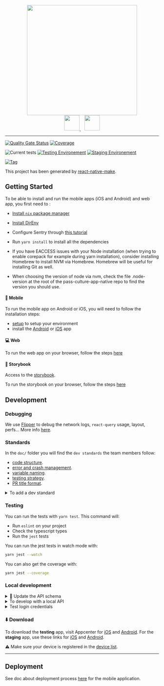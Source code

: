 <div align=center>
  <img src="https://pass.culture.fr/wp-content/uploads/2020/11/RVB_PASS_CULTURE_HD.png" style="width: 360px">
  <br />
  <a href="https://apps.apple.com/fr/app/pass-culture/id1557887412">
    <img src="https://upload.wikimedia.org/wikipedia/commons/4/40/Download_on_the_App_Store_Badge_FRCA_RGB_blk.svg" style="height: 50px">
  </a>

  <a href="https://play.google.com/store/apps/details?id=app.passculture.webapp&hl=fr">
    <img src="https://upload.wikimedia.org/wikipedia/commons/8/8e/Google_Play_Store_badge_FR.svg" style="height: 50px; padding-left: 12px">
  </a>
</div>

---

[![Quality Gate Status](https://sonarcloud.io/api/project_badges/measure?project=pass-culture_pass-culture-app-native&metric=alert_status)](https://sonarcloud.io/summary/overall?id=pass-culture_pass-culture-app-native) [![Coverage](https://sonarcloud.io/api/project_badges/measure?project=pass-culture_pass-culture-app-native&metric=coverage)](https://sonarcloud.io/summary/overall?id=pass-culture_pass-culture-app-native)

![Current tests](https://img.shields.io/github/checks-status/pass-culture/pass-culture-app-native/master?label=Master%20tests)
[![Testing Environement](https://img.shields.io/github/deployments/pass-culture/pass-culture-app-native/testing?label=Testing%20Environment)](https://github.com/pass-culture/pass-culture-app-native/deployments/activity_log?environment=testing)
[![Staging Environement](https://img.shields.io/github/deployments/pass-culture/pass-culture-app-native/staging?label=Staging%20Environment)](https://github.com/pass-culture/pass-culture-app-native/deployments/activity_log?environment=staging)

[![Tag](https://img.shields.io/github/v/tag/pass-culture/pass-culture-app-native)](https://github.com/pass-culture/pass-culture-app-native/tags)

This project has been generated by [react-native-make](https://github.com/bamlab/react-native-make).

## Getting Started

To be able to install and run the mobile apps (iOS and Android) and web app, you first need to :

- [Install `nix` package manager](https://github.com/DeterminateSystems/nix-installer#the-determinate-nix-installer)
- [Install DirEnv](https://direnv.net/)
- Configure Sentry through [this tutorial](https://github.com/pass-culture/pass-culture-app-native/blob/master/doc/installation/sentry.md#-configure-sentry-cli)
- Run `yarn install` to install all the dependencies

- If you have EACCESS issues with your Node installation (when trying to enable corepack for example during yarn installation), consider installing Homebrew to install NVM via Homebrew. Homebrew will be useful for installing Git as well.

- When choosing the version of node via nvm, check the file .node-version at the root of the pass-culture-app-native repo to find the version you should use.

#### 📱 Mobile

To run the mobile app on Android or iOS, you will need to follow the installation steps:

- [setup](./doc/installation/setup.md) to setup your environment
- install the [Android](./doc/installation/Android.md) or [iOS](./doc/installation/iOS.md) app

#### 💻 Web

To run the web app on your browser, follow the steps [here](./doc/installation/web.md)

#### 💄 Storybook

Access to the [storybook](https://master--61fd537ecf081f003a135235.chromatic.com/).

To run the storybook on your browser, follow the steps [here](./doc/development/tests/storybook.md)

## Development

### Debugging

We use [Flipper](https://fbflipper.com/) to debug the network logs, `react-query` usage, layout, perfs... More info [here](./doc/development/how-to/debugging.md).

### Standards

In the `doc/` folder you will find the `dev standards` the team members follow:

- [code structure](./doc/development/code-structure.md).
- [error and crash management](./doc/development/error-management.md).
- [variable naming](./doc/development/naming.md).
- [testing strategy](./doc/development/tests/unit-test/).
- [PR title format](./doc/pull-request.md).

<details>
  <summary>To add a dev standard</summary>
  
Standards can of course be improved and new ones can be added.

1.  Create a pull request with the standard modification/addition (use `TEMPLATE.md` for addition)
2.  Ask **all** team members to read your PR

> Why: so that the team is aligned on how to code, and the best way to do something is shared within all members

3.  Make sure you got the approval of every member of the team
4.  You can merge :)
</details>

### Testing

You can run the tests with `yarn test`. This command will:

- Run `eslint` on your project
- Check the typescript types
- Run the `jest` tests

You can run the jest tests in watch mode with:

```bash
yarn jest --watch
```

You can also get the coverage with:

```bash
yarn jest --coverage
```

### Local development

<details>
  <summary>📝 Update the API schema</summary>
If the backend changes the api schema, you will need to update it:

- pull the `swagger-codegen-cli-v3` image: `docker pull swaggerapi/swagger-codegen-cli-v3`
- run: `yarn generate:api:client`
- or run `yarn generate:api:client:silicon` on Apple Silicon chips

If the file `src/api/gen/.swagger-codegen/VERSION` changes, make sure you locally have the desired version of `swagger-codegen-cli`, otherwise run `docker pull swaggerapi/swagger-codegen-cli-v3:3.0.24`

</details>

<details>
  <summary>To develop with a local API</summary>
  
See [the docs](./doc/development/how-to/run-local-api.md) to learn how to develop with a local API "superficially".

The other option, more complex, is to create a specific scheme 'Development' with a `.env.development` file :
copy the `.env.testing` configuration and update the `API_BASE_URL` setting with you local server address.

Make sure you also overload the `BATCH_API_PUBLIC_KEY_ANDROID` and `BATCH_API_PUBLIC_KEY_IOS` variables with the _dev_ values of the _testing_ [batch project](https://dashboard.batch.com/).

Then copy `testing.keystore` into `development.keystore` and `testing.keystore.properties` into `development.keystore.properties`. Replace the `storeFile` value in `development.keystore.properties`.

</details>

<details>
  <summary>Test login credentials</summary>

See in [1password][1] for all testing accounts.

</details>

### ⬇️ Download

To download the **testing** app, visit Appcenter for [iOS][2] and [Android][3].
For the **staging** app, use these links for [iOS][4] and [Android][5].

⚠️ Make sure your device is registered in the [device list][6].

---

## Deployment

See doc about deployment process [here](./doc/ci-cd/deployment.md) for the mobile application.

[1]: https://start.1password.com/signin
[2]: https://appcenter.ms/orgs/pass-Culture/apps/passculture-testing-ios
[3]: https://appcenter.ms/orgs/pass-Culture/apps/passculture-testing-android
[4]: https://appcenter.ms/orgs/pass-Culture/apps/passculture-staging-ios
[5]: https://appcenter.ms/orgs/pass-Culture/apps/passculture-staging-android
[6]: https://developer.apple.com/account/resources/devices/list
